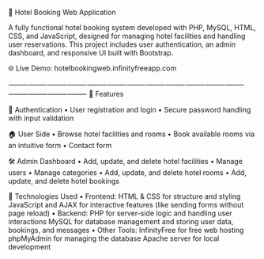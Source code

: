 🏨 Hotel Booking Web Application

A fully functional hotel booking system developed with PHP, MySQL, HTML, CSS, and JavaScript, designed for managing hotel facilities and handling user reservations. This project includes user authentication, an admin dashboard, and responsive UI built with Bootstrap.

🌐 Live Demo: hotelbookingweb.infinityfreeapp.com

⸻⸻⸻⸻⸻⸻⸻⸻⸻⸻⸻⸻⸻⸻⸻⸻
🚀 Features

🔐 Authentication
	•	User registration and login
	•	Secure password handling with input validation

🏠 User Side
	•	Browse hotel facilities and rooms
	•	Book available rooms via an intuitive form
	•	Contact form

🛠️ Admin Dashboard
	•	Add, update, and delete hotel facilities
	•	Manage users
  • Manage categories
  •	Add, update, and delete hotel rooms
  •	Add, update, and delete hotel bookings

  🧰  Technologies Used
	•	Frontend:
		HTML & CSS for structure and styling
	  JavaScript and AJAX for interactive features (like sending forms without page reload)
	•	Backend:
		PHP for server-side logic and handling user interactions
		MySQL for database management and storing user data, bookings, and messages
	•	Other Tools:
	  InfinityFree for free web hosting
		phpMyAdmin for managing the database
		Apache server for local development
